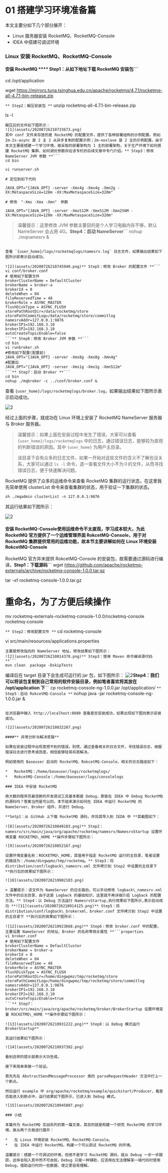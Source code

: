 # 01 搭建学习环境准备篇

本文主要分如下几个部分展开：

- Linux 服务器安装 RocketMQ、RocketMQ-Console
- IDEA 中搭建可调试环境

### Linux 安装 RocketMQ、RocketMQ-Console

#### **安装 RocketMQ \*\*\*\* Step1：从如下地址下载 RocketMQ 安装包**```

cd /opt/application

wget <https://mirrors.tuna.tsinghua.edu.cn/apache/rocketmq/4.7.1/rocketmq-all-4.7.1-bin-release.zip>

`** Step2：解压安装包 **`
unzip rocketmq-all-4.7.1-bin-release.zip

ls -l

```
解压后的文件如下图所示：
![1](assets/20200726210733673.png)
其中 conf 文件夹存放的是 RocketMQ 的配置文件，提供了各种部署结构的示例配置。例如 2m-2s-async 是 2 主 2 从异步复制的配置示例；2m-noslave 是 2 主的示例配置。由于本文主要是搭建一个学习环境，故采取的部署架构为 1 主的部署架构，关于生产环境下如何搭建 RocketMQ 集群、如何调优参数将在该专栏的后续文章中专门介绍。** Step3：修改 NameServer JVM 参数 **```
cd bin

vi runserver.sh

# 定位到如下代码

JAVA_OPT="{JAVA_OPT} -server -Xms4g -Xmx4g -Xmn2g -XX:MetaspaceSize=128m -XX:MaxMetaspaceSize=320m"

# 修改　"-Xms -Xmx -Xmn"　参数

JAVA_OPT="{JAVA_OPT} -server -Xms512M -Xmx512M -Xmn256M -XX:MetaspaceSize=128m -XX:MaxMetaspaceSize=320m"
```

> 温馨提示：这里修改 JVM 参数主要目的是个人学习电脑内存不够，默认 NameServer 会占用 4G。**Step4：启动 NameServer**```
> nohup ./mqnamesrv &

```

查看 `{user_home}/logs/rocketmqlogs/namesrv.log` 日志文件，如果输出结果如下图所示即表示启动成功。

![2](assets/20200726210745940.png)** Step5：修改 Broker 的配置文件 **```
vi conf/broker.conf
# 使用如下配置文件
brokerClusterName = DefaultCluster
brokerName = broker-a
brokerId = 0
deleteWhen = 04
fileReservedTime = 48
brokerRole = ASYNC_MASTER
flushDiskType = ASYNC_FLUSH
storePathRootDir=/data/rocketmq/store
storePathCommitLog=/data/rocketmq/store/commitlog
namesrvAddr=127.0.0.1:9876
brokerIP1=192.168.3.10
brokerIP2=192.168.3.10
autoCreateTopicEnable=false
```** Step6：修改 Broker JVM 参数 **```
cd bin
vi runbroker.sh 
#修改如下配置(配置前)
JAVA_OPT="{JAVA_OPT} -server -Xms8g -Xmx8g -Xmn4g"
#配置后
JAVA_OPT="{JAVA_OPT} -server -Xms1g -Xmx1g -Xmn512m"
```** Step7：启动 Broker **```
cd bin
nohup ./mqbroker -c ../conf/broker.conf &
```

查看 `{user_home}/logs/rocketmqlogs/broker.log`，如果输出结果如下图所示表示启动成功。

![2](assets/2020072621075474.png)

经过上面的步骤，就成功在 Linux 环境上安装了 RocketMQ NameServer 服务器与 Broker 服务器。

> 温馨提示：如果上面在安装过程中发生了错误，大家可以查看 `{user_home}/logs/rocketmqlogs` 中的日志，通过错误日志，能够较为直观的判断错误的原因。其中 `{user_home}` 为用户主目录。
>
> 该目录下会有众多的日志文件，如果一开始对这些文件的含义不了解也没关系，大家可以通过 `ls -l` 命令，逐一查看文件大小不为０的文件，从而寻找错误日志，便于快速解决问题。

RocketMQ 提供了众多的运维命令来查看 RocketMQ 集群的运行状态，在这里我先简单使用 clusterList 命令来查看集群的状态，用于验证一下集群的状态。

```
sh ./mqadmin clusterList -n 127.0.0.1:9876
```

其运行结果如下图所示：

![2](assets/20200726210803302.png)

#### **安装 RocketMQ-Console**使用运维命令不太直观，学习成本较大，为此 RocketMQ 官方提供了一个运维管理界面 RokcetMQ-Console，用于对 RocketMQ 集群提供常用的运维功能，故本节主要讲解如何在 Linux 环境安装 RokcetMQ-Console

RocketMQ 官方并未提供 RokcetMQ-Console 的安装包，故需要通过源码进行编译。**Step1：下载源码**```
wget <https://github.com/apache/rocketmq-externals/archive/rocketmq-console-1.0.0.tar.gz>

tar -xf rocketmq-console-1.0.0.tar.gz

# 重命名，为了方便后续操作

mv rocketmq-externals-rocketmq-console-1.0.0/rocketmq-console  rocketmq-console

`** Step2：修改配置文件 **`
cd rocketmq-console

vi src/main/resources/applications.properties

```
主要是修改指向的 NameServer 地址，修改结果如下图所示：
![2](assets/20200726210814378.png)** Step3：使用 Maven 命令编译源代码 **```
mvn clean  package -DskipTests
```

编译后在 target 目录下会生成可运行的 jar 包，如下图所示：
![2](assets/20200726210822158.png)**Step4：我们可以将该包复制到自己常用的软件安装目录，例如笔者喜欢将其放在 /opt/application 下**```
cp rocketmq-console-ng-1.0.0.jar /opt/application/
`** Step5：启动 RokcetMQ-Console **`
nohup java -jar rocketmq-console-ng-1.0.0.jar &

```

在浏览器中输入 http://localhost:8080 查看是否安装成功，如果出现如下图则表示安装成功。

![2](assets/20200726210832287.png)

####** 异常分析与解决思路**

如果在安装过程中出现意想不到的错误，别慌，通过查看相关的日志文件，寻找错误日志，根据错误日志进行思考或百度，相信能够轻易将其解决。

例如使用的 Baseuser 启动的 RocketMQ、RokcetMQ-Console，相关的日志路径如下：

*   RocketMQ：/home/baseuser/logs/rocketmqlogs/
*   RokcetMQ-Console：/home/baseuser/logs/consolelogs

### IDEA 中安装 RocketMQ

绝大数的程序员最信赖的开发调试工具基本都是 Debug，那能在 IDEA 中 Debug RocketMQ 的源码吗？答案当然是可以的。本节就来演示如何在 IDEA 中运行 RocketMQ 的 NameServer、Broker 组件，并进行 Debug。

**Setp1：从 GitHub 上下载 RocketMQ 源码，并将其导入到 IEDA 中 **其截图如下：

![8](assets/20200726210840103.png)** Step2：namesrv/src/main/java/org/apache/rocketmq/namesrv/NamesrvStartup 设置环境变量 ROCKETMQ\_HOME **操作步骤如下图所示：

![9](assets/20200726210852167.png)

设置环境变量名称：ROCKETMQ\_HOME，其值用于指定 RocketMQ 运行的主目录，笔者设置的路径为：/home/dingwpmz/tmp/rocketmq。** Step3：将 distribution/conf/logback\_namesrv.xml 文件拷贝到 Step2 中设置的主目录下 **执行后的效果如下图所示：

![10](assets/20200726210902103.png)

> 温馨提示：该文件为 NameServer 的日志路劲，可以手动修改 logback\_namesrv.xml 文件中的日志目录，由于这是 Logback 的基础知识，这里就不再详细介绍 Logback 的配置方法。** Step4：以 Debug 方法运行 NamesrvStartup,执行效果如下图所示,表示启动成功 **![11](assets/20200726210914125.png)** Step5：将 distribution/conf/logback\_brokerxml、broker.conf 文件拷贝到 Step2 中设置的主目录下 **执行后的效果如下图所示：

![12](assets/20200726210923668.png)** Step6：修改 broker.conf 中的配置，主要设置 NameServer 的地址、Broker 的名称等相关属性 **```properties
vi broker.conf
# 使用如下配置文件
brokerClusterName = DefaultCluster
brokerName = broker-a
brokerId = 0
deleteWhen = 04
fileReservedTime = 48
brokerRole = ASYNC_MASTER
flushDiskType = ASYNC_FLUSH
storePathRootDir=/home/dingwpmz/tmp/rocketmq/store
storePathCommitLog=/home/dingwpmz/tmp/rocketmq/store/commitlog
namesrvAddr=127.0.0.1:9876
brokerIP1=192.168.3.10
brokerIP2=192.168.3.10
autoCreateTopicEnable=true
```** Step7：broker/src/main/java/org/apache/rocketmq/broker/BrokerStartup 设置环境变量 ROCKETMQ\_HOME **操作步骤如下图所示：

![13](assets/20200726210931222.png)** Step8：以 Debug 模式运行 BrokerStartup**

其运行结果如下图所示：

![14](assets/20200726210937382.png)

看到这样的提示就表示大功告成。

接下来简单来做一个验证。

首先先在 AbstractSendMessageProcessor 类的 parseRequestHeader 方法中打上一个断点。

然后运行 example 中 org/apache/rocketmq/example/quickstart/Producer，看是否能进入到断点中，运行结果如下图所示，已进入到 Debug 模式。

![15](assets/20200726210945807.png)

### 小结

本篇作为 RocketMQ 实战系列的第一篇文章，其目的就是构建一个研究 RocketMQ 的学习环境，故从两个方面进行展开：

*   在 Linux 环境安装 RocketMQ、RocketMQ-Console。
*   在 IDEA 中运行 RocketMQ，构建一个可以调试 RocketMQ 的环境。

温馨提示：搭建一个可调试的环境，但绝不是学习 RocketMQ 源码，就从 Debug 一步一步跟踪，这样会陷入其中而不可自拔。Debug 只是一种辅助，应该用在无法理解某一端代码时使用 Debug，借助运行时的一些数据，使之更容易理解。
```
